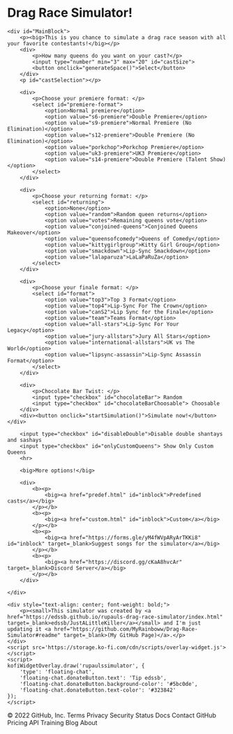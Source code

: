 <!DOCTYPE html>
<html lang="en">
<head>
    <meta charset="UTF-8">
    <meta name="viewport" content="width=device-width, initial-scale=1.0">
    <link id="style" rel="stylesheet" href="css/style.light.css">
    <link rel="icon" href="image/favicon.ico">
    <title>Drag Race Simulator</title>
</head>
<body>
    <h1 id="MainTitle">Drag Race Simulator!</h1>
    
    <div id="MainBlock">
        <p><big>This is you chance to simulate a drag race season with all your favorite contestants!</big></p>
        <div>
            <p>How many queens do you want on your cast?</p>
            <input type="number" min="3" max="20" id="castSize">
            <button onclick="generateSpace()">Select</button>
        </div>
        <p id="castSelection"></p>

        <div>
            <p>Choose your premiere format: </p>
            <select id="premiere-format">
                <option>Normal premiere</option>
                <option value="s6-premiere">Double Premiere</option>
                <option value="s9-premiere">Normal Premiere (No Elimination)</option>
                <option value="s12-premiere">Double Premiere (No Elimination)</option>
                <option value="porkchop">Porkchop Premiere</option>
                <option value="uk3-premiere">UK3 Premiere</option>
                <option value="s14-premiere">Double Premiere (Talent Show)</option>
            </select>
        </div>

        <div>
            <p>Choose your returning format: </p>
            <select id="returning">
                <option>None</option>
                <option value="random">Random queen returns</option>
                <option value="votes">Remaining queens vote</option>
                <option value="conjoined-queens">Conjoined Queens Makeover</option>
                <option value="queensofcomedy">Queens of Comedy</option>
                <option value="kittygirlgroup">Kitty Girl Group</option>
                <option value="smackdown">Lip-Sync Smackdown</option>
                <option value="lalaparuza">LaLaPaRuZa</option>
            </select>
        </div>
            
        <div>
            <p>Choose your finale format: </p>
            <select id="format">
                <option value="top3">Top 3 Format</option>
                <option value="top4">Lip-Sync For The Crown</option>
                <option value="canS2">Lip Sync for the Finale</option>
                <option value="team">Teams Format</option>
                <option value="all-stars">Lip-Sync For Your Legacy</option>
                <option value="jury-allstars">Jury All Stars</option>
                <option value="international-allstars">UK vs The World</option>
                <option value="lipsync-assassin">Lip-Sync Assassin Format</option>
            </select>
        </div>

        <div>
            <p>Chocolate Bar Twist: </p>
            <input type="checkbox" id="chocolateBar"> Random
            <input type="checkbox" id="chocolateBarChoosable"> Choosable
        </div>
        <div><button onclick="startSimulation()">Simulate now!</button></div>
    
        <input type="checkbox" id="disableDouble">Disable double shantays and sashays
        <input type="checkbox" id="onlyCustomQueens"> Show Only Custom Queens
        <hr>

        <big>More options!</big>

        <div>
            <b><p>
                <big><a href="predef.html" id="inblock">Predefined casts</a></big>
            </p></b>
            <b><p>
                <big><a href="custom.html" id="inblock">Custom</a></big>
            </p></b>
            <b><p>
                <big><a href="https://forms.gle/yM4fWVpARyArTKKi8" id="inblock" target=_blank>Suggest songs for the simulator</a></big>
            </p></b>
            <b><p>
                <big><a href="https://discord.gg/cKaA8hvcAr" target=_blank>Discord Server</a></big>
            </p></b>
        </div>

    </div>

    <div style="text-align: center; font-weight: bold;">
        <p><small>This simulator was created by <a href="https://edssb.github.io/rupauls-drag-race-simulator/index.html" target=_blank>edssb/JustALittleKiller</a></small> and I'm just updating it <a href="https://github.com/MyRainboww/Drag-Race-Simulator#readme" target=_blank>(My GitHub Page)</a>.</p>
    </div>
    <script src='https://storage.ko-fi.com/cdn/scripts/overlay-widget.js'></script>
    <script>
    kofiWidgetOverlay.draw('rupaulssimulator', {
        'type': 'floating-chat',
        'floating-chat.donateButton.text': 'Tip edssb',
        'floating-chat.donateButton.background-color': '#5bc0de',
        'floating-chat.donateButton.text-color': '#323842'
    });
    </script>
</body>

<script src="javascript/index.js"></script>

</html>
© 2022 GitHub, Inc.
Terms
Privacy
Security
Status
Docs
Contact GitHub
Pricing
API
Training
Blog
About
